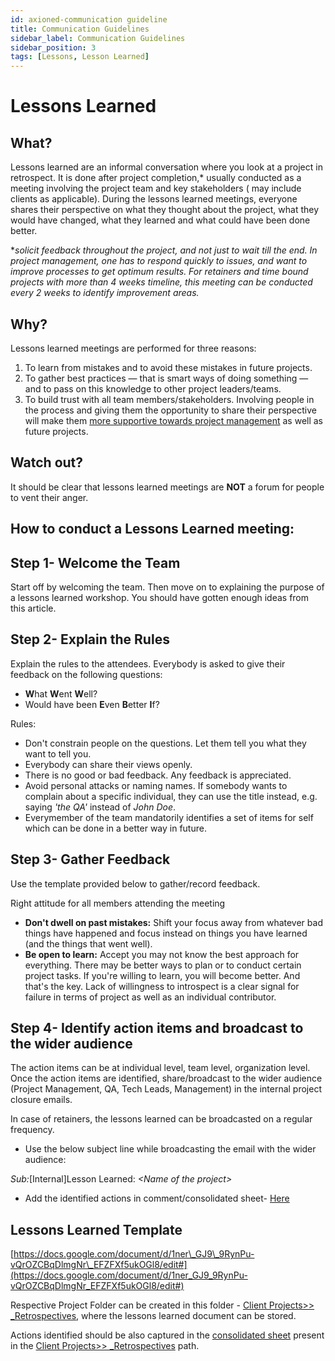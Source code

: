 ```yaml
---
id: axioned-communication guideline
title: Communication Guidelines
sidebar_label: Communication Guidelines
sidebar_position: 3
tags: [Lessons, Lesson Learned]
---
```


# Lessons Learned
## What?

Lessons learned are an informal conversation where you look at a project in retrospect. It is done after project completion,\* usually conducted as a meeting involving the project team and key stakeholders ( may include clients as applicable). During the lessons learned meetings, everyone shares their perspective on what they thought about the project, what they would have changed, what they learned and what could have been done better.

\*_solicit feedback throughout the project, and not just to wait till the end. In project management, one has to respond quickly to issues, and want to improve processes to get optimum results. For retainers and time bound projects with more than 4 weeks timeline, this meeting can be conducted every 2 weeks to identify improvement areas._

## Why?

Lessons learned meetings are performed for three reasons:

1. To learn from mistakes and to avoid these mistakes in future projects.
2. To gather best practices — that is smart ways of doing something — and to pass on this knowledge to other project leaders/teams.
3. To build trust with all team members/stakeholders. Involving people in the process and giving them the opportunity to share their perspective will make them [more supportive towards project management](https://www.tacticalprojectmanager.com/) as well as future projects.

## Watch out?

It should be clear that lessons learned meetings are **NOT** a forum for people to vent their anger.

##

## How to conduct a Lessons Learned meeting:

## Step 1- Welcome the Team

Start off by welcoming the team. Then move on to explaining the purpose of a lessons learned workshop. You should have gotten enough ideas from this article.

## Step 2- Explain the Rules

Explain the rules to the attendees. Everybody is asked to give their feedback on the following questions:

- **W**hat **W**ent **W**ell?
- Would have been **E**ven **B**etter **I**f?

Rules:

- Don't constrain people on the questions. Let them tell you what they want to tell you.
- Everybody can share their views openly.
- There is no good or bad feedback. Any feedback is appreciated.
- Avoid personal attacks or naming names. If somebody wants to complain about a specific individual, they can use the title instead, e.g. saying _'the QA'_ instead of _John Doe_.
- Everymember of the team mandatorily identifies a set of items for self which can be done in a better way in future.

## Step 3- Gather Feedback

Use the template provided below to gather/record feedback.

Right attitude for all members attending the meeting

- **Don't dwell on past mistakes:** Shift your focus away from whatever bad things have happened and focus instead on things you have learned (and the things that went well).
- **Be open to learn:** Accept you may not know the best approach for everything. There may be better ways to plan or to conduct certain project tasks. If you're willing to learn, you will become better. And that's the key. Lack of willingness to introspect is a clear signal for failure in terms of project as well as an individual contributor.

## Step 4- Identify action items and broadcast to the wider audience

The action items can be at individual level, team level, organization level. Once the action items are identified, share/broadcast to the wider audience (Project Management, QA, Tech Leads, Management) in the internal project closure emails.

In case of retainers, the lessons learned can be broadcasted on a regular frequency.

- Use the below subject line while broadcasting the email with the wider audience:

_Sub:_[Internal]Lesson Learned: _\<Name of the project\>_

- Add the identified actions in comment/consolidated sheet- [Here](https://docs.google.com/spreadsheets/d/1PcvLQbPozLndFhNPNJ-NA4y6KvEXyHpL9Pxu5hrwEe0/edit#gid=0)


## Lessons Learned Template

[https://docs.google.com/document/d/1ner\_GJ9\_9RynPu-vQrOZCBqDlmgNr\_EFZFXf5ukOGl8/edit#](https://docs.google.com/document/d/1ner_GJ9_9RynPu-vQrOZCBqDlmgNr_EFZFXf5ukOGl8/edit#)

Respective Project Folder can be created in this folder - [Client Projects\>\> \_Retrospectives](https://drive.google.com/drive/folders/0B9KzpG4J3_sNMWRLeUlISmJENDQ?usp=sharing), where the lessons learned document can be stored.

Actions identified should be also captured in the [consolidated sheet](https://docs.google.com/spreadsheets/d/1PcvLQbPozLndFhNPNJ-NA4y6KvEXyHpL9Pxu5hrwEe0/edit#gid=0) present in the [Client Projects\>\> \_Retrospectives](https://drive.google.com/drive/folders/0B9KzpG4J3_sNMWRLeUlISmJENDQ?usp=sharing) path.